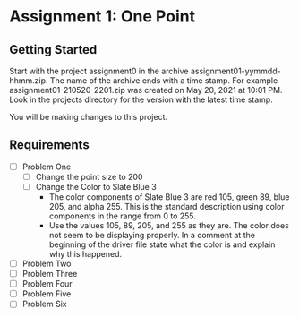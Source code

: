 # Assignment 1: One Point

## Getting Started

Start with the project assignment0 in the archive assignment01-yymmdd-hhmm.zip. The name of the archive ends with a time stamp. For example assignment01-210520-2201.zip was created on May 20, 2021 at 10:01 PM. Look in the projects directory for the version with the latest time stamp.

You will be making changes to this project.

## Requirements

- [ ] Problem One
  - [ ] Change the point size to 200
  - [ ] Change the Color to Slate Blue 3
    - The color components of Slate Blue 3 are red 105, green 89, blue 205, and alpha 255. This is the standard description using color components in the range from 0 to 255.
    - Use the values 105, 89, 205, and 255 as they are. The color does not seem to be displaying properly. In a comment at the beginning of the driver file state what the color is and explain why this happened.
- [ ] Problem Two
- [ ] Problem Three
- [ ] Problem Four
- [ ] Problem Five
- [ ] Problem Six
